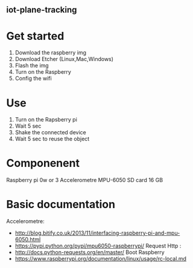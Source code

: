 ## iot-plane-tracking
# Get started 
1. Download the raspberry img
2. Download Etcher (Linux,Mac,Windows)
3. Flash the img
4. Turn on the Raspberry
5. Config the wifi

# Use
1. Turn on the Rapsberry pi
2. Wait 5 sec
3. Shake the connected device
4. Wait 5 sec to reuse the object

# Componenent
Raspberry pi 0w or 3
Accelerometre MPU-6050
SD card 16 GB

# Basic documentation
Accelerometre: 
- http://blog.bitify.co.uk/2013/11/interfacing-raspberry-pi-and-mpu-6050.html
- https://pypi.python.org/pypi/mpu6050-raspberrypi/
Request Http :
- http://docs.python-requests.org/en/master/
Boot Raspberry
- https://www.raspberrypi.org/documentation/linux/usage/rc-local.md
